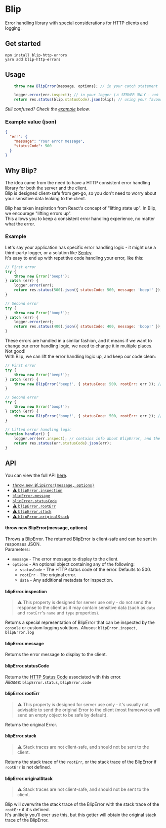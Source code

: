 # Blip
Error handling library with special considerations for HTTP clients and logging.

## Get started
```shell
npm install blip-http-errors
yarn add blip-http-errors
```

## Usage
```js
    throw new BlipError(message, options); // in your catch statement

    logger.error(err.inspect); // in your logger (⚠️ SERVER ONLY - not for client response)
    return res.status(blip.statusCode).json(blip); // using your favourite framework - in your error handler (✅ Client safe)
```
*Still confused? Check the [example](#example) below.*

### Example value (json)

```json
{ 
  "err": {
    "message": "Your error message",
    "statusCode": 500
  }
}
```

## Why Blip?
The idea came from the need to have a HTTP consistent error handling library for both the server and the client.<br>
Blip is designed client-safe from get-go, so you don't need to worry about your sensitive data leaking to the client.

Blip has taken inspiration from React's concept of "lifting state up". In Blip, we encourage "lifting errors up".<br>
This allows you to keep a consistent error handling experience, no matter what the error.

### Example
Let's say your application has specific error handling logic - it might use a third-party logger, or a solution like
[Sentry](https://sentry.io/).<br>
It's easy to end up with repetitive code handling your error, like this:
```js
// First error
try {
    throw new Error('beep!');
} catch (err) {
    logger.error(err);
    return res.status(500).json({ statusCode: 500, message: 'beep!' });
}

// Second error
try {
    throw new Error('boop!');
} catch (err) {
    logger.error(err);
    return res.status(400).json({ statusCode: 400, message: 'boop!' });
}
```
These errors are handled in a similar fashion, and it means if we want to change our error handling logic,
we need to change it in multiple places. Not good! <br>
With Blip, we can lift the error handling logic up, and keep our code clean:
```js
// First error
try {
    throw new Error('beep!');
} catch (err) {
    throw new BlipError('beep!', { statusCode: 500, rootErr: err }); // pass rootErr to keep the original error
}

// Second error
try {
    throw new Error('boop!');
} catch (err) {
    throw new BlipError('boop!', { statusCode: 500, rootErr: err }); // pass rootErr to keep the original error
}

// Lifted error handling logic
function handler() {
    logger.err(err.inspect); // contains info about BlipError, and the original error (rootErr).
    return res.status(err.statusCode).json(err);
}
```

## API
You can view the full API [here](https://blip-api-docs.netlify.app/).
- [`throw new BlipError(message, options)`](#throw-new-bliperror--message-options-)
- [⚠️ `blipError.inspection`](#bliperrorinspection)
- [`blipError.message`](#bliperrormessage)
- [`blipError.statusCode`](#bliperrorstatuscode)
- [⚠️ `blipError.rootErr`](#bliperrorrooterr)
- [⚠️ `blipError.stack`](#bliperrorstack)
- [⚠️ `blipError.originalStack`](#bliperrororiginalstack)

#### throw new BlipError(message, options)
Throws a BlipError. The returned BlipError is client-safe and can be sent in responses JSON.<br>
Parameters:
- `message` - The error message to display to the client.
- `options` - An optional object containing any of the following:
    - `statusCode` - The HTTP status code of the error. Defaults to 500.
    - `rootErr` - The original error.
    - `data` - Any additional metadata for inspection.

#### blipError.inspection
> ⚠️ This property is designed for server use only - do not send the response to the client as it may contain
> sensitive data (such as `data` and `rootErr`'s `name` and `type` properties).

Returns a special representation of BlipError that can be inspected by the `console` or custom logging solutions.
*Aliases*: `blipError.inspect`, `blipError.log`

#### blipError.message
Returns the error message to display to the client.

#### blipError.statusCode
Returns the [HTTP Status Code](https://developer.mozilla.org/en-US/docs/Web/HTTP/Status) associated with this error.<br>
*Aliases*: `blipError.status`, `blipError.code`

#### blipError.rootErr
> ⚠️ This property is designed for server use only - it's usually not advisable to send the original Error to the
> client (most frameworks will send an empty object to be safe by default).

Returns the original Error.

#### blipError.stack
> ⚠️ Stack traces are not client-safe, and should not be sent to the client.

Returns the stack trace of the `rootErr`, or the stack trace of the BlipError if `rootErr` is not defined.

#### blipError.originalStack
> ⚠️ Stack traces are not client-safe, and should not be sent to the client.

Blip will overwrite the stack trace of the BlipError with the stack trace of the `rootErr` if it's defined.<br>
It's unlikely you'll ever use this, but this getter will obtain the original stack trace of the BlipError.
